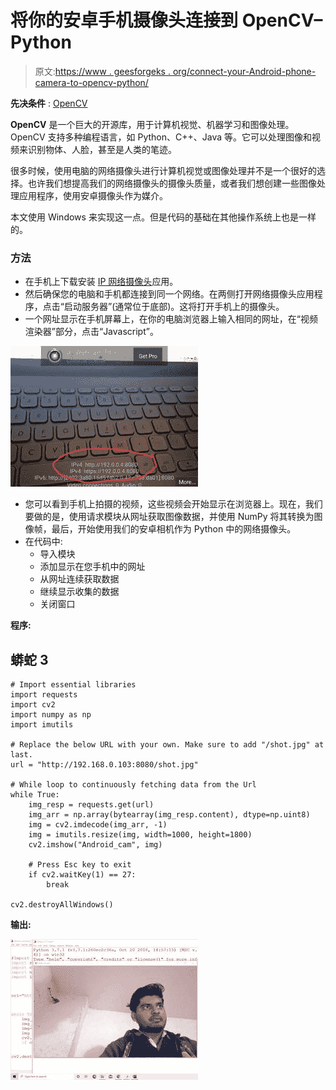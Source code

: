 # 将你的安卓手机摄像头连接到 OpenCV–Python

> 原文:[https://www . geesforgeks . org/connect-your-Android-phone-camera-to-opencv-python/](https://www.geeksforgeeks.org/connect-your-android-phone-camera-to-opencv-python/)

**先决条件** : [OpenCV](https://www.geeksforgeeks.org/opencv-python-tutorial/)

**OpenCV** 是一个巨大的开源库，用于计算机视觉、机器学习和图像处理。OpenCV 支持多种编程语言，如 Python、C++、Java 等。它可以处理图像和视频来识别物体、人脸，甚至是人类的笔迹。

很多时候，使用电脑的网络摄像头进行计算机视觉或图像处理并不是一个很好的选择。也许我们想提高我们的网络摄像头的摄像头质量，或者我们想创建一些图像处理应用程序，使用安卓摄像头作为媒介。

本文使用 Windows 来实现这一点。但是代码的基础在其他操作系统上也是一样的。

### 方法

*   在手机上下载安装 [IP 网络摄像头](https://play.google.com/store/apps/details?id=com.pas.webcam&hl=en)应用。
*   然后确保您的电脑和手机都连接到同一个网络。在两侧打开网络摄像头应用程序，点击“启动服务器”(通常位于底部)。这将打开手机上的摄像头。
*   一个网址显示在手机屏幕上，在你的电脑浏览器上输入相同的网址，在“视频渲染器”部分，点击“Javascript”。

![](img/380e94dd061ae8cc58eaa8554bcf1c8a.png)

*   您可以看到手机上拍摄的视频，这些视频会开始显示在浏览器上。现在，我们要做的是，使用请求模块从网址获取图像数据，并使用 NumPy 将其转换为图像帧，最后，开始使用我们的安卓相机作为 Python 中的网络摄像头。
*   在代码中:
    *   导入模块
    *   添加显示在您手机中的网址
    *   从网址连续获取数据
    *   继续显示收集的数据
    *   关闭窗口

**程序:**

## 蟒蛇 3

```
# Import essential libraries
import requests
import cv2
import numpy as np
import imutils

# Replace the below URL with your own. Make sure to add "/shot.jpg" at last.
url = "http://192.168.0.103:8080/shot.jpg"

# While loop to continuously fetching data from the Url
while True:
    img_resp = requests.get(url)
    img_arr = np.array(bytearray(img_resp.content), dtype=np.uint8)
    img = cv2.imdecode(img_arr, -1)
    img = imutils.resize(img, width=1000, height=1800)
    cv2.imshow("Android_cam", img)

    # Press Esc key to exit
    if cv2.waitKey(1) == 27:
        break

cv2.destroyAllWindows()
```

**输出:**

![](img/d52fb28ad9684e3ea39b9856827702c4.png)